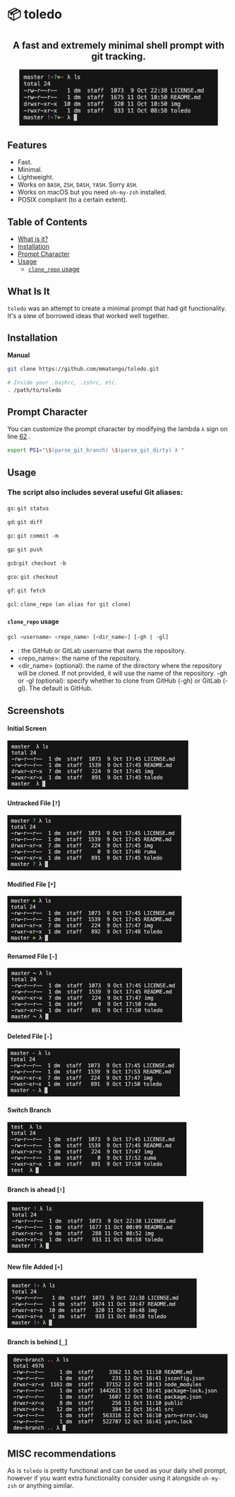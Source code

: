 # :package: toledo

<h2 align="center">
  A fast and extremely minimal shell prompt with git tracking.
</h2>

<p align="center">
  <img src="img/0.png" alt="toledo" width="450px"  />
</p>

## Features

- Fast.
- Minimal.
- Lightweight.
- Works on `BASH`, `ZSH`, `DASH`, `YASH`. Sorry `ASH`.
- Works on macOS but you need `oh-my-zsh` installed.
- POSIX compliant (to a certain extent).

## Table of Contents

<!-- vim-markdown-toc GFM -->

- [What is it?](#What-Is-It)
- [Installation](#installation)
- [Prompt Character](#Prompt-Character)
- [Usage](#usage)
  - [`clone_repo` usage](#clone_repo-usage)

<!-- vim-markdown-toc -->

## What Is It

`toledo` was an attempt to create a minimal prompt that had git functionality. It's a slew of borrowed ideas that worked well together.

## Installation

**Manual**

```sh
git clone https://github.com/mmatongo/toledo.git
```

```sh
# Inside your .bashrc, .zshrc, etc.
. /path/to/toledo
```

## Prompt Character

You can customize the prompt character by modifying the lambda `λ` sign on line [62](https://github.com/mmatongo/toledo/blob/master/toledo#L62) .

```sh
export PS1="\$(parse_git_branch) \$(parse_git_dirty) λ "
```

## Usage

### The script also includes several useful Git aliases:

`gs`: `git status`

`gd`: `git diff`

`gc`: `git commit -m`

`gp`: `git push`

`gcb`:`git checkout -b`

`gco`: `git checkout`

`gf`: `git fetch`

`gcl`: `clone_repo (an alias for git clone)`

###

#### `clone_repo` usage

```sh
gcl <username> <repo_name> [<dir_name>] [-gh | -gl]
```

- <username>: the GitHub or GitLab username that owns the repository.
- <repo_name>: the name of the repository.
- <dir_name> (optional): the name of the directory where the repository will be cloned. If not provided, it will use the name of the repository.
  -gh or -gl (optional): specify whether to clone from GitHub (-gh) or GitLab (-gl). The default is GitHub.

## Screenshots

#### Initial Screen

![init](./img/1.png)

#### Untracked File [`?`]

![untracked](./img/2.png)

#### Modified File [`*`]

![modified](./img/3.png)

#### Renamed File [`~`]

![renamed](./img/4.png)

#### Deleted File [`-`]

![deleted](./img/5.png)

#### Switch Branch

![switch](./img/6.png)

#### Branch is ahead [`!`]

![ahead](./img/7.png)

#### New file Added [`+`]

![new](./img/8.png)

#### Branch is behind [`ˬˬ`]

![behind](./img/9.png)

## MISC recommendations

As is `toledo` is pretty functional and can be used as your daily shell prompt,
however if you want extra functionality consider using it alongside `oh-my-zsh`
or anything similar.
